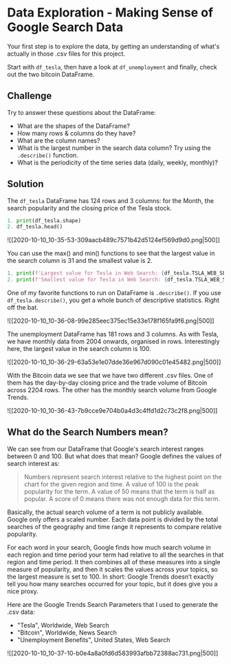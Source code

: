 # Data Exploration - Making Sense of Google Search Data

Your first step is to explore the data, by getting an understanding of what's actually in those .csv files for this project.

Start with `df_tesla`, then have a look at `df_unemployment` and finally, check out the two bitcoin DataFrame.

## Challenge

Try to answer these questions about the DataFrame:

- What are the shapes of the DataFrame?
- How many rows & columns do they have?
- What are the column names?
- What is the largest number in the search data column? Try using the `.describe()` function.
- What is the periodicity of the time series data (daily, weekly, monthly)?

## Solution

The `df_tesla` DataFrame has 124 rows and 3 columns: for the Month, the search popularity and the closing price of the Tesla stock.

```python
1. print(df_tesla.shape)
2. df_tesla.head()
```

![[2020-10-10_10-35-53-309aacb489c7571b42d5124ef569d9d0.png|500]]

You can use the max() and min() functions to see that the largest value in the search column is 31 and the smallest value is 2.

```python
1. print(f'Largest value for Tesla in Web Search: {df_tesla.TSLA_WEB_SEARCH.max()}')
2. print(f'Smallest value for Tesla in Web Search: {df_tesla.TSLA_WEB_SEARCH.min()}')
```

One of my favorite functions to run on DataFrame is `.describe()`. If you use `df_tesla.describe()`, you get a whole bunch of descriptive statistics. Right off the bat.

![[2020-10-10_10-36-08-99e285eec375ec15e33e178f165fa9f6.png|500]]

The unemployment DataFrame has 181 rows and 3 columns. As with Tesla, we have monthly data from 2004 onwards, organised in rows. Interestingly here, the largest value in the search column is 100.

![[2020-10-10_10-36-29-63a53e1e07dde36e967d090c01e45482.png|500]]

With the Bitcoin data we see that we have two different .csv files. One of them has the day-by-day closing price and the trade volume of Bitcoin across 2204 rows. The other has the monthly search volume from Google Trends.

![[2020-10-10_10-36-43-7b9cce9e704b0a4d3c4ffd1d2c73c2f8.png|500]]

## What do the Search Numbers mean?

We can see from our DataFrame that Google's search interest ranges between 0 and 100. But what does that mean? Google defines the values of search interest as: 

> Numbers represent search interest relative to the highest point on the chart for the given region and time. A value of 100 is the peak popularity for the term. A value of 50 means that the term is half as popular. A score of 0 means there was not enough data for this term.

Basically, the actual search volume of a term is not publicly available. Google only offers a scaled number. Each data point is divided by the total searches of the geography and time range it represents to compare relative popularity.

For each word in your search, Google finds how much search volume in each region and time period your term had relative to all the searches in that region and time period. It then combines all of these measures into a single measure of popularity, and then it scales the values across your topics, so the largest measure is set to 100. In short: Google Trends doesn’t exactly tell you how many searches occurred for your topic, but it does give you a nice proxy.

Here are the Google Trends Search Parameters that I used to generate the .csv data:

- "Tesla", Worldwide, Web Search
- "Bitcoin", Worldwide, News Search
- "Unemployment Benefits", United States, Web Search

![[2020-10-10_10-37-10-b0e4a8a0fd6d583993afbb72388ac731.png|500]]